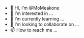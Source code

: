 - 👋 Hi, I’m @MoMeakone
- 👀 I’m interested in ...
- 🌱 I’m currently learning ...
- 💞️ I’m looking to collaborate on ...
- 📫 How to reach me ...

<!---
MoMeakone/MoMeakone is a ✨ special ✨ repository because its `README.md` (this file) appears on your GitHub profile.
You can click the Preview link to take a look at your changes.
--->
